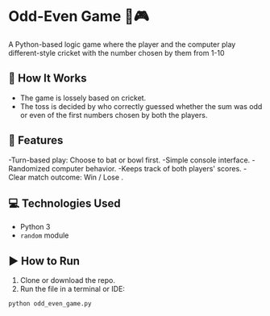# Odd-Even Game 🧠🎮

A Python-based logic game where the player and the computer play different-style cricket with the number chosen by them from 1-10

## 📝 How It Works

- The game is lossely based on cricket.
- The toss is decided by who correctly guessed whether the sum was odd or even of the first numbers chosen by both the players. 

## 🎯 Features
-Turn-based play: Choose to bat or bowl first.
-Simple console interface.
-Randomized computer behavior.
-Keeps track of both players' scores.
-Clear match outcome: Win / Lose .

## 💻 Technologies Used

- Python 3
- `random` module

## ▶️ How to Run

1. Clone or download the repo.
2. Run the file in a terminal or IDE:

```bash
python odd_even_game.py
